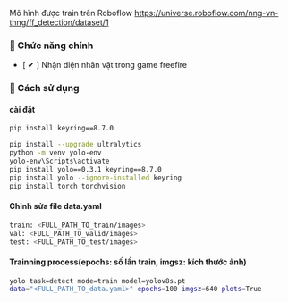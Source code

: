 Mô hình được train trên Roboflow
https://universe.roboflow.com/nng-vn-thng/ff_detection/dataset/1

### 🤝 Chức năng chính

- [ ✔ ] Nhận diện nhân vật trong game freefire

### 🚀 Cách sử dụng
#### cài đặt
```bash
pip install keyring==8.7.0  
```
```bash
pip install --upgrade ultralytics
python -m venv yolo-env
yolo-env\Scripts\activate  
pip install yolo==0.3.1 keyring==8.7.0
pip install yolo --ignore-installed keyring
pip install torch torchvision   
```
#### Chỉnh sửa file data.yaml
```bash
train: <FULL_PATH_TO_train/images>
val: <FULL_PATH_TO_valid/images>
test: <FULL_PATH_TO_test/images>
```
#### Trainning process(epochs: số lần train, imgsz: kích thước ảnh)
```bash
yolo task=detect mode=train model=yolov8s.pt 
data="<FULL_PATH_TO_data.yaml>" epochs=100 imgsz=640 plots=True
```